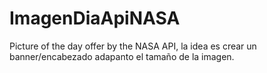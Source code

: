# ImagenDiaApiNASA
Picture of the day offer by the NASA API, la idea es crear un banner/encabezado adapanto el tamaño de la imagen.
